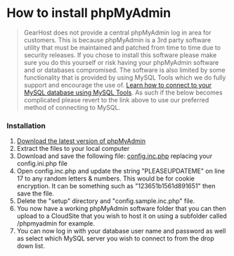 
# How to install phpMyAdmin

> GearHost does not provide a central phpMyAdmin log in area for customers. This is because phpMyAdmin is a 3rd party software utility that must be maintained and patched from time to time due to security releases. If you chose to install this software please make sure you do this yourself or risk having your phpMyAdmin software and or databases compromised. The software is also limited by some functionality that is provided by using MySQL Tools which we do fully support and encourage the use of. [Learn how to connect to your MySQL database using MySQL Tools](https://www.gearhost.com/documentation/connecting-to-mysql-database). As such if the below becomes complicated please revert to the link above to use our preferred method of connecting to MySQL.

### Installation
1. [Download the latest version of phpMyAdmin](https://www.phpmyadmin.net/downloads/)
2. Extract the files to your local computer
3. Download and save the following file: [config.inc.php](https://raw.githubusercontent.com/GearHost/docs/master/Images/other/config.inc.php) replacing your config.ini.php file
4. Open config.inc.php and update the string "PLEASEUPDATEME" on line 17 to any random letters & numbers. This would be for cookie encryption. It can be something such as "123651b1561d891651" then save the file.
5. Delete the "setup" directory and "config.sample.inc.php" file.
6. You now have a working phpMyAdmin software folder that you can then upload to a CloudSite that you wish to host it on using a subfolder called /phpmyadmin for example.
7. You can now log in with your database user name and password as well as select which MySQL server you wish to connect to from the drop down list.